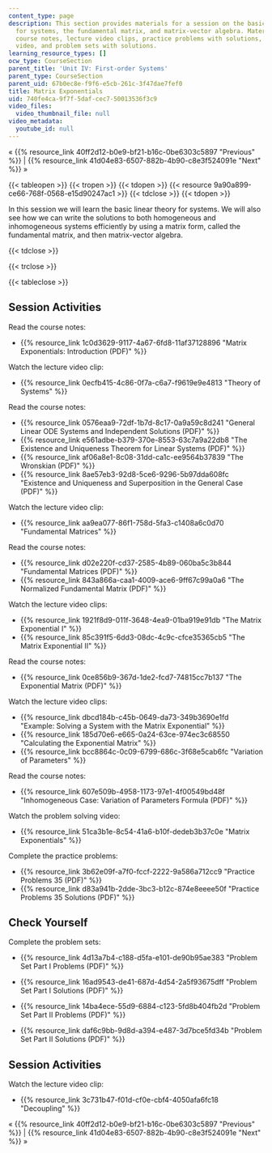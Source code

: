 ```yaml
---
content_type: page
description: This section provides materials for a session on the basic linear theory
  for systems, the fundamental matrix, and matrix-vector algebra. Materials include
  course notes, lecture video clips, practice problems with solutions, a problem solving
  video, and problem sets with solutions.
learning_resource_types: []
ocw_type: CourseSection
parent_title: 'Unit IV: First-order Systems'
parent_type: CourseSection
parent_uid: 67b0ec8e-f9f6-e5cb-261c-3f47dae7fef0
title: Matrix Exponentials
uid: 740fe4ca-9f7f-5daf-cec7-50013536f3c9
video_files:
  video_thumbnail_file: null
video_metadata:
  youtube_id: null
---
```


« {{% resource_link 40ff2d12-b0e9-bf21-b16c-0be6303c5897 "Previous" %}} | {{% resource_link 41d04e83-6507-882b-4b90-c8e3f524091e "Next" %}} »

{{< tableopen >}}
{{< tropen >}}
{{< tdopen >}}
{{< resource 9a90a899-ce66-768f-0568-e15d90247ac1 >}}
{{< tdclose >}}
{{< tdopen >}}


In this session we will learn the basic linear theory for systems. We will also see how we can write the solutions to both homogeneous and inhomogeneous systems efficiently by using a matrix form, called the fundamental matrix, and then matrix-vector algebra.


{{< tdclose >}}

{{< trclose >}}

{{< tableclose >}}

Session Activities
------------------

Read the course notes:

*   {{% resource_link 1c0d3629-9117-4a67-6fd8-11af37128896 "Matrix Exponentials: Introduction (PDF)" %}}

Watch the lecture video clip:

*   {{% resource_link 0ecfb415-4c86-0f7a-c6a7-f9619e9e4813 "Theory of Systems" %}}

Read the course notes:

*   {{% resource_link 0576eaa9-72df-1b7d-8c17-0a9a59c8d241 "General Linear ODE Systems and Independent Solutions (PDF)" %}}
*   {{% resource_link e561adbe-b379-370e-8553-63c7a9a22db8 "The Existence and Uniqueness Theorem for Linear Systems (PDF)" %}}
*   {{% resource_link af06a8e1-8c08-31dd-ca1c-ee9564b37839 "The Wronskian (PDF)" %}}
*   {{% resource_link 8ae57eb3-92d8-5ce6-9296-5b97dda608fc "Existence and Uniqueness and Superposition in the General Case (PDF)" %}}

Watch the lecture video clip:

*   {{% resource_link aa9ea077-86f1-758d-5fa3-c1408a6c0d70 "Fundamental Matrices" %}}

Read the course notes:

*   {{% resource_link d02e220f-cd37-2585-4b89-060ba5c3b844 "Fundamental Matrices (PDF)" %}}
*   {{% resource_link 843a866a-caa1-4009-ace6-9ff67c99a0a6 "The Normalized Fundamental Matrix (PDF)" %}}

Watch the lecture video clips:

*   {{% resource_link 1921f8d9-011f-3648-4ea9-01ba919e91db "The Matrix Exponential I" %}}
*   {{% resource_link 85c391f5-6dd3-08dc-4c9c-cfce35365cb5 "The Matrix Exponential II" %}}

Read the course notes:

*   {{% resource_link 0ce856b9-367d-1de2-fcd7-74815cc7b137 "The Exponential Matrix (PDF)" %}}

Watch the lecture video clips:

*   {{% resource_link dbcd184b-c45b-0649-da73-349b3690e1fd "Example: Solving a System with the Matrix Exponential" %}}
*   {{% resource_link 185d70e6-e665-0a24-63ce-974ec3c68550 "Calculating the Exponential Matrix" %}}
*   {{% resource_link bcc8864c-0c09-6799-686c-3f68e5cab6fc "Variation of Parameters" %}}

Read the course notes:

*   {{% resource_link 607e509b-4958-1173-97e1-4f00549bd48f "Inhomogeneous Case: Variation of Parameters Formula (PDF)" %}}

Watch the problem solving video:

*   {{% resource_link 51ca3b1e-8c54-41a6-b10f-dedeb3b37c0e "Matrix Exponentials" %}}

Complete the practice problems:

*   {{% resource_link 3b62e09f-a7f0-fccf-2222-9a586a712cc9 "Practice Problems 35 (PDF)" %}}
*   {{% resource_link d83a941b-2dde-3bc3-b12c-874e8eeee50f "Practice Problems 35 Solutions (PDF)" %}}

Check Yourself
--------------

Complete the problem sets:

*   {{% resource_link 4d13a7b4-c188-d5fa-e101-de90b95ae383 "Problem Set Part I Problems (PDF)" %}}
*   {{% resource_link 16ad9543-de41-687d-4d54-2a5f93675dff "Problem Set Part I Solutions (PDF)" %}}
  
*   {{% resource_link 14ba4ece-55d9-6884-c123-5fd8b404fb2d "Problem Set Part II Problems (PDF)" %}}
*   {{% resource_link daf6c9bb-9d8d-a394-e487-3d7bce5fd34b "Problem Set Part II Solutions (PDF)" %}}

Session Activities
------------------

Watch the lecture video clip:

*   {{% resource_link 3c731b47-f01d-cf0e-cbf4-4050afa6fc18 "Decoupling" %}}

« {{% resource_link 40ff2d12-b0e9-bf21-b16c-0be6303c5897 "Previous" %}} | {{% resource_link 41d04e83-6507-882b-4b90-c8e3f524091e "Next" %}} »